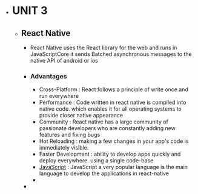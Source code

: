 - # UNIT 3
	- ## React Native
		- React Native uses the React library for the web and runs in JavaScriptCore
		  it sends Batched asynchronous messages to the native API of android or ios
		- ### Advantages
			- Cross-Platform</ins> : React follows a principle of write once and run everywhere
			- Performance</ins> : Code written in react native is compiled into native code. which enables it for all operating systems to provide closer native appearance
			- Community</ins> : React native has a large community of passionate developers who are constantly adding new features and fixing bugs
			- Hot Reloading</ins> : making a few changes in your app's code is immediately visible.
			- Faster Development</ins> : ability to develop apps quickly and deploy everywhere. using a single code-base
			- <ins>JavaScript</ins> : JavaScript a very popular language is the main language to develop the applications in react-native
			-
		-
